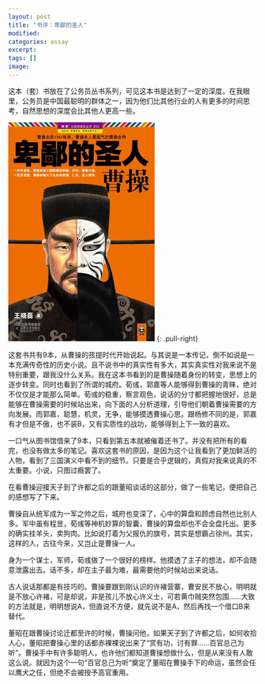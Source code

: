 ```yaml
---
layout: post
title: "书评：卑鄙的圣人"
modified:
categories: essay
excerpt:
tags: []
image:
---
```


这本（套）书放在了公务员丛书系列，可见这本书是达到了一定的深度。在我眼里，公务员是中国最聪明的群体之一，因为他们比其他行业的人有更多的时间思考，自然思想的深度会比其他人更高一些。

![卑鄙的圣人](/images/s6528276.jpg)
{: .pull-right}

这套书共有9本，从曹操的孩提时代开始说起。与其说是一本传记，倒不如说是一本充满传奇性的历史小说。且不说书中的真实性有多大，其实真实性对我来说不是特别重要，跟我没什么关系。我在这本书看到的是曹操随着身份的转变，思想上的逐步转变。同时也看到了所谓的城府。荀彧，郭嘉等人能够得到曹操的青睐，绝对不仅仅是才能那么简单。荀彧的稳重，察言观色，说话的分寸都把握地很好，总是能够在曹操需要的时候站出来，向下面的人分析道理，引导他们朝着曹操需要的方向发展。而郭嘉，聪慧，机灵，无争，能够摸透曹操心思。跟杨修不同的是，郭嘉有才但是不傲，也不装B，又有实质性的战功，能够得到上下一致的喜欢。

一口气从图书馆借来了9本，只看到第五本就被催着还书了。并没有把所有的看完，也没有做太多的笔记。喜欢这套书的原因，是因为这个让我看到了更加鲜活的人物，看到了三国演义中看不到的细节。只要是合乎逻辑的，真假对我来说真的不太重要。小说，只图过瘾罢了。

在看曹操迎接天子到了许都之后的跟董昭谈话的这部分，做了一些笔记，便把自己的感想写了下来。

曹操自从统军成为一军之帅之后，城府也变深了，心中的算盘和顾虑自然也比别人多。军中虽有程昱，荀彧等神机妙算的智囊，曹操的算盘却也不会全盘托出。更多的确实挂羊头，卖狗肉。比如说打着为父报仇的旗号，其实是想霸占徐州。其实，这样的人，古往今来，又岂止是曹操一人。

身为一个谋士，军师，荀彧做了一个很好的榜样。他摸透了主子的想法，却不会随意泄露出去。话不多，却在主子最为难，最需要他的时候站出来说话。

古人说话那都是有技巧的。曹操要跟到刚认识的许褚营寨，曹安民不放心，明明就是不放心许褚，可是却说，非是孩儿不放心许义士，可若黄巾贼突然包围……大致的方法就是，明明想说A，但直说不方便，就先说不是A，然后再找一个借口B来替代。

董昭在跟曹操讨论迁都至许的时候，曹操问他，如果天子到了许都之后，如何收拾人心，董昭把曹操心里的话都赤裸裸说出来了“赏有功，讨有罪……百官总己为听”。曹操手中有许多聪明人，也许他们都知道曹操想做什么，但是从来没有人敢这么说。就因为这个一句“百官总己为听”奠定了董昭在曹操手下的命运，虽然会任以鹰犬之任，但绝不会被授予高官重用。
